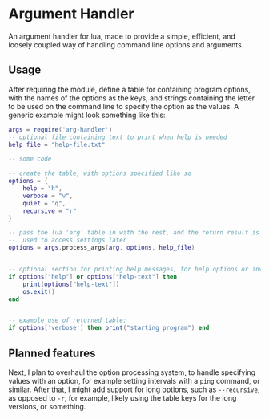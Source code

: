 # Argument Handler

An argument handler for lua, made to provide a simple, efficient, and loosely coupled way of handling 
command line options and arguments.

## Usage

 After requiring the module, define a table for containing program options, with the names of the options
 as the keys, and strings containing the letter to be used on the command line to specify the option as the 
 values. A generic example might look something like this:

```lua
args = require('arg-handler')
-- optional file containing text to print when help is needed
help_file = "help-file.txt"

-- some code

-- create the table, with options specified like so
options = {
	help = "h",
	verbose = "v",
	quiet = "q",
	recursive = "r"
}

-- pass the lua 'arg' table in with the rest, and the return result is the table 
--  used to access settings later
options = args.process_args(arg, options, help_file)


-- optional section for printing help messages, for help options or invalid inputs
if options["help"] or options["help-text"] then
	print(options["help-text"])
	os.exit()
end


-- example use of returned table:
if options['verbose'] then print("starting program") end
```

## Planned features

 Next, I plan to overhaul the option processing system, to handle specifying values with an option,
 for example setting intervals with a `ping` command, or similar. After that, I might add support for 
 long options, such as `--recursive`, as opposed to `-r`, for example, likely using the table keys for
 the long versions, or something.
